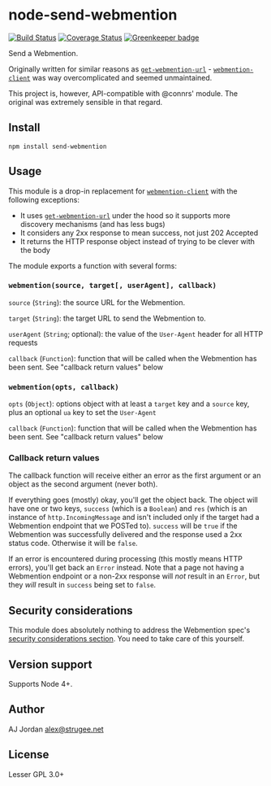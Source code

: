 # node-send-webmention

[![Build Status](https://travis-ci.org/strugee/node-send-webmention.svg?branch=master)](https://travis-ci.org/strugee/node-send-webmention)
[![Coverage Status](https://coveralls.io/repos/github/strugee/node-send-webmention/badge.svg?branch=master)](https://coveralls.io/github/strugee/node-send-webmention?branch=master)
[![Greenkeeper badge](https://badges.greenkeeper.io/strugee/node-send-webmention.svg)](https://greenkeeper.io/)

Send a Webmention.

Originally written for similar reasons as [`get-webmention-url`][] - [`webmention-client`][] was way overcomplicated and seemed unmaintained.

This project is, however, API-compatible with @connrs' module. The original was extremely sensible in that regard.

## Install

```
npm install send-webmention
```

## Usage

This module is a drop-in replacement for [`webmention-client`] with the following exceptions:

* It uses [`get-webmention-url`][] under the hood so it supports more discovery mechanisms (and has less bugs)
* It considers any 2xx response to mean success, not just 202 Accepted
* It returns the HTTP response object instead of trying to be clever with the body

The module exports a function with several forms:

### `webmention(source, target[, userAgent], callback)`

`source` (`String`): the source URL for the Webmention.

`target` (`String`): the target URL to send the Webmention to.

`userAgent` (`String`; optional): the value of the `User-Agent` header for all HTTP requests

`callback` (`Function`): function that will be called when the Webmention has been sent. See "callback return values" below

### `webmention(opts, callback)`

`opts` (`Object`): options object with at least a `target` key and a `source` key, plus an optional `ua` key to set the `User-Agent`

`callback` (`Function`): function that will be called when the Webmention has been sent. See "callback return values" below

### Callback return values

The callback function will receive either an error as the first argument or an object as the second argument (never both).

If everything goes (mostly) okay, you'll get the object back. The object will have one or two keys, `success` (which is a `Boolean`) and `res` (which is an instance of `http.IncomingMessage` and isn't included only if the target had a Webmention endpoint that we POSTed to). `success` will be `true` if the Webmention was successfully delivered and the response used a 2xx status code. Otherwise it will be `false`.

If an error is encountered during processing (this mostly means HTTP errors), you'll get back an `Error` instead. Note that a page not having a Webmention endpoint or a non-2xx response will _not_ result in an `Error`, but they _will_ result in `success` being set to `false`.

## Security considerations

This module does absolutely nothing to address the Webmention spec's [security considerations section][]. You need to take care of this yourself.

## Version support

Supports Node 4+.

## Author

AJ Jordan <alex@strugee.net>

## License

Lesser GPL 3.0+

 [`get-webmention-url`]: https://github.com/strugee/node-get-webmention-url
 [`webmention-client`]: https://github.com/connrs/node-webmention-client
 [security considerations section]: https://www.w3.org/TR/webmention/#security-considerations
